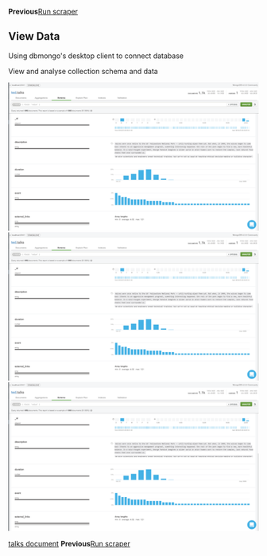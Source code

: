 **Previous**[Run scraper](04-Run_Scraper.md)
## View Data

Using dbmongo's desktop client to connect database 

View and analyse collection schema and data

![alt text](talks_collection_schema1.PNG)
![alt text](talks_collection_schema1.PNG)
![alt text](talks_collection_schema1.PNG)

[talks document](talks_document.PNG)
**Previous**[Run scraper](04-Run_Scraper.md)
